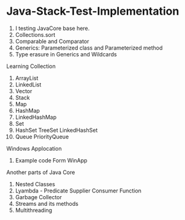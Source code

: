 # Java-Stack-Test-Implementation
1. I testing JavaCore base here.
2. Collections.sort 
3. Comparable and Comparator
4. Generics: Parameterized class and Parameterized method
5. Type erasure in Generics and Wildcards

Learning Collection
1. ArrayList
2. LinkedList
3. Vector
4. Stack
5. Map
6. HashMap
7. LinkedHashMap
8. Set
9. HashSet TreeSet LinkedHashSet
10. Queue PriorityQueue

Windows Applocation
1. Example code Form WinApp

Another parts of Java Core
1. Nested Classes
2. Lyambda - Predicate Supplier Consumer Function
3. Garbage Collector
4. Streams and its methods
5. Multithreading